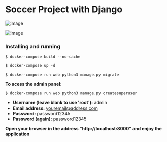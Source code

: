 # Soccer Project with Django #

![image](https://user-images.githubusercontent.com/12802340/200949960-1db9bed4-56fb-4da7-a6c0-4dbd96ee7164.png)

![image](https://user-images.githubusercontent.com/12802340/200950000-711ca9d8-54b7-4029-bf2c-782cc00bd216.png)

### Installing and running ###

`$ docker-compose build --no-cache`

`$ docker-compose up -d`

`$ docker-compose run web python3 manage.py migrate`

**To acess the admin panel:**

`$ docker-compose run web python3 manage.py createsuperuser`

* **Username (leave blank to use 'root'):** admin
* **Email address:** youremail@address.com
* **Password:** password12345
* **Password (again):** password12345

**Open your browser in the address "http://localhost:8000" and enjoy the application**
